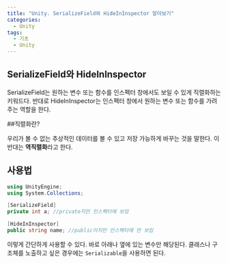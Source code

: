 ```yaml
---
title: "Unity. SerializeField와 HideInInspector 알아보기"
categories:
  - Unity
tags:
  - 기초
  - Unity
---
```


## SerializeField와 HideInInspector 

SerializeField는 원하는 변수 또는 함수를 인스펙터 창에서도 보일 수 있게 직렬화하는 키워드다. 반대로 HideInInspector는 인스펙터 창에서 원하는 변수 또는 함수를 가려주는 역할을 한다.

##직렬화란?

우리가 볼 수 없는 추상적인 데이터를 볼 수 있고 저장 가능하게 바꾸는 것을 말한다. 이 반대는 **역직렬화**라고 한다.

## 사용법

```c#
using UnityEngine;
using System.Collections;

[SerializeField]
private int a; //private지만 인스펙터에 보임

[HideInInspector]
public string name; //public이지만 인스펙터에 안 보임
```

이렇게 간단하게 사용할 수 있다. 바로 아래나 옆에 있는 변수만 해당된다. 클래스나 구조체를 노출하고 싶은 경우에는 `Serializable`을 사용하면 된다.